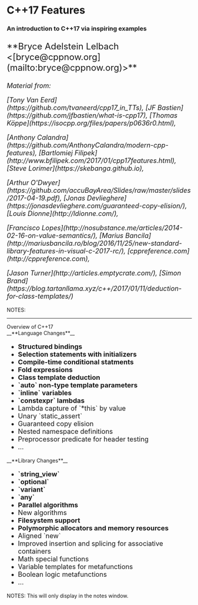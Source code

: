 # C++17 Features 
### An introduction to C++17 via inspiring examples

<p style="font-size: 24px;">
**Bryce Adelstein Lelbach &lt;[bryce@cppnow.org](mailto:bryce@cppnow.org)&gt;**</small>
</p>

<i>
<p style="font-size: 18px;">
Material from:
</p>

<p style="font-size: 18px;">
[Tony Van Eerd](https://github.com/tvaneerd/cpp17_in_TTs),
[JF Bastien](https://github.com/jfbastien/what-is-cpp17),
[Thomas K&ouml;ppe](https://isocpp.org/files/papers/p0636r0.html),
</p>

<p style="font-size: 18px;">
[Anthony Calandra](https://github.com/AnthonyCalandra/modern-cpp-features),
[Bartlomiej Filipek](http://www.bfilipek.com/2017/01/cpp17features.html),
[Steve Lorimer](https://skebanga.github.io),
</p>

<p style="font-size: 18px;">
[Arthur O'Dwyer](https://github.com/accuBayArea/Slides/raw/master/slides/2017-04-19.pdf),
[Jonas Devlieghere](https://jonasdevlieghere.com/guaranteed-copy-elision/),
[Louis Dionne](http://ldionne.com/),
</p>

<p style="font-size: 18px;">
[Francisco Lopes](http://nosubstance.me/articles/2014-02-16-on-value-semantics/),
[Marius Bancila](http://mariusbancila.ro/blog/2016/11/25/new-standard-library-features-in-visual-c-2017-rc/),
<!-- http://en.cppreference.com/w/cpp/language/class_template_deduction -->
<!-- http://en.cppreference.com/w/cpp/utility/variant/visit -->
<!-- http://en.cppreference.com/w/cpp/container/unordered_map/extract -->
[cppreference.com](http://cppreference.com),
</p>

<p style="font-size: 18px;">
<!-- https://youtu.be/p32owQE_5u0 (std::clamp) -->
[Jason Turner](http://articles.emptycrate.com/),
[Simon Brand](https://blog.tartanllama.xyz/c++/2017/01/11/deduction-for-class-templates/)
</p>
</i>

NOTES:

---

<div class="slide-title">Overview of C++17</div>

<div class="left">
__**Language Changes**__

<ul style="font-size: 18px;">
<li><b>Structured bindings</b></li>                    <!-- `auto [a, b, c] = S` -->
<li><b>Selection statements with initializers</b></li> <!-- `if`/`switch (`<i><code>init</code></i>`;` <i><code>cond</code></i>`)`) -->
<li><b>Compile-time conditional statments</b></li>     <!-- `if constexpr` -->
<li><b>Fold expressions</b></li>                       <!-- `(args + ...)` -->
<li><b>Class template deduction</b></li>               <!-- ??? -->
<li><b>`auto` non-type template parameters</b></li>    <!-- `template <auto N>` -->
<li><b>`inline` variables</b></li>                     <!-- ??? -->
<li><b>`constexpr` lambdas</b></li>                    <!-- ??? -->
<li>Lambda capture of `*this` by value</li>            <!-- ??? -->
<li>Unary `static_assert`</li>                         <!-- `static_assert(`<i><code>expr</code></i>`)` -->
<li>Guaranteed copy elision</li>                       <!-- ??? -->
<li>Nested namespace definitions</li>                  <!-- `namespace A::B::C {}` -->
<li>Preprocessor predicate for header testing</li>     <!-- <span class="hljs-override hljs-meta">__has_include</span> -->
<!-- <li>Attributes to control (some) warnings</li> -->        <!-- `[[fallthrough]]`, `[[nodiscard]]` and `[[maybe_unused]]` -->
<li>...</li>
</ul>
</div>

<div class="right">
__**Library Changes**__

<ul style="font-size: 18px;">
<li><b>`string_view`</b></li>                                       <!-- ??? -->
<li><b>`optional`</b></li>                                          <!-- ??? -->
<li><b>`variant`</b></li>                                           <!-- ??? -->
<li><b>`any`</b></li>                                               <!-- ??? -->
<li><b>Parallel algorithms</b></li>                                 <!-- ??? -->
<li>New algorithms</li>                                             <!-- `search`, `sample`, `clamp`  -->
<li><b>Filesystem support</b></li>                                  <!-- ??? -->
<li><b>Polymorphic allocators and memory resources</b></li>         <!-- ??? -->
<li>Aligned `new`</li>                                              <!-- ??? -->
<li>Improved insertion and splicing for associative containers</li> <!-- ??? -->
<li>Math special functions</li>                                     <!-- ??? -->
<!-- <li>`Callable` invocation facilities</li> -->                          <!-- `invoke`, `apply` and `is_callable<>` -->
<li>Variable templates for metafunctions</li>                       <!-- `*_v<>` -->
<li>Boolean logic metafunctions</li>                                <!-- `conjunction<>`, `disjunction<>` and `negation<>` -->
<li>...</li>
</ul>
</div>

NOTES:
This will only display in the notes window.

